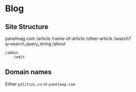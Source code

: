 # Blog

## Site Structure

panelmag.com
	/article
		/name-of-article
		/other-article
	/search?q=search_query_string
	/about


	/admin
		/edit


## Domain names
Either `politinc.co` or `panelmag.com`.